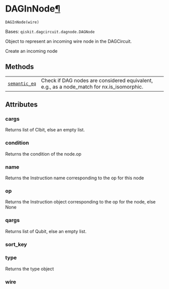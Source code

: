 # DAGInNode[¶](#daginnode "Permalink to this headline")

<span id="undefined" />

`DAGInNode(wire)`

Bases: `qiskit.dagcircuit.dagnode.DAGNode`

Object to represent an incoming wire node in the DAGCircuit.

Create an incoming node

## Methods

|                                                                                                                                            |                                                                                             |
| ------------------------------------------------------------------------------------------------------------------------------------------ | ------------------------------------------------------------------------------------------- |
| [`semantic_eq`](qiskit.dagcircuit.DAGInNode.semantic_eq#qiskit.dagcircuit.DAGInNode.semantic_eq "qiskit.dagcircuit.DAGInNode.semantic_eq") | Check if DAG nodes are considered equivalent, e.g., as a node\_match for nx.is\_isomorphic. |

## Attributes

<span id="undefined" />

### cargs

Returns list of Clbit, else an empty list.

<span id="undefined" />

### condition

Returns the condition of the node.op

<span id="undefined" />

### name

Returns the Instruction name corresponding to the op for this node

<span id="undefined" />

### op

Returns the Instruction object corresponding to the op for the node, else None

<span id="undefined" />

### qargs

Returns list of Qubit, else an empty list.

<span id="undefined" />

### sort\_key

<span id="undefined" />

### type

Returns the type object

<span id="undefined" />

### wire
